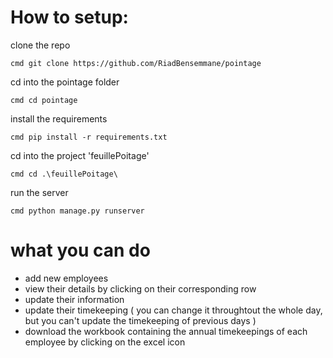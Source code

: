 # How to setup:   

clone the repo     

```cmd git clone https://github.com/RiadBensemmane/pointage ``` 

cd into the pointage folder  

```cmd cd pointage``` 

install the requirements  

```cmd pip install -r requirements.txt ```

cd into the project 'feuillePoitage'  

```cmd cd .\feuillePoitage\ ```

run the server   

```cmd python manage.py runserver ```

# what you can do 

- add new employees
- view their details by clicking on their corresponding row
- update their information
- update their timekeeping ( you can change it throughtout the whole day, but you can't update the timekeeping of previous days )
- download the workbook containing the annual timekeepings of each employee by clicking on the excel icon
